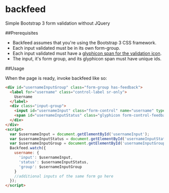 # backfeed
Simple Bootstrap 3 form validation without JQuery

##Prerequisites

- Backfeed assumes that you're using the Bootstrap 3 CSS framework.
- Each input validated must be in its own form-group.
- Each input validated must have a [glyphicon span for the validation icon](http://getbootstrap.com/css/#forms-control-validation).
- The input, it's form group, and its glyphicon span must have unique ids.

##Usage

When the page is ready, invoke backfeed like so:

```html
<div id="usernameInputGroup" class="form-group has-feedback">
  <label for="username" class="control-label sr-only">
    Username
  </label>
  <div class="input-group">
    <input id="usernameInput" class="form-control" name="username" type="text" maxlength="20" minlength="3" placeholder="johndoe1" required/>
    <span id="usernameInputStatus" class="glyphicon form-control-feedback" aria-hidden="true"></span>
  </div>
</div>
<script>
  var $usernameInput = document.getElementById('usernameInput');
  var $usernameInputStatus = document.getElementById('usernameInputStatus');
  var $usernameInputGroup = document.getElementById('usernameInputGroup');
  Backfeed.watch({
    username: {
      'input': $usernameInput,
      'status': $usernameInputStatus,
      'group': $usernameInputGroup
    }
    //additional inputs of the same form go here
  });
</script>
```
